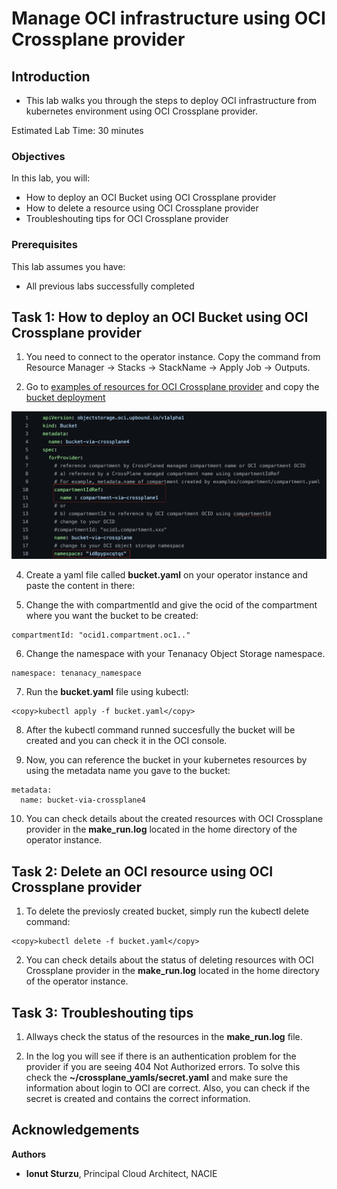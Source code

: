 # Manage OCI infrastructure using OCI Crossplane provider

## Introduction

* This lab walks you through the steps to deploy OCI infrastructure from kubernetes environment using OCI Crossplane provider.

Estimated Lab Time: 30 minutes

### Objectives

In this lab, you will:
* How to deploy an OCI Bucket using OCI Crossplane provider
* How to delete a resource using OCI Crossplane provider
* Troubleshouting tips for OCI Crossplane provider

### Prerequisites

This lab assumes you have:
* All previous labs successfully completed

## Task 1: How to deploy an OCI Bucket using OCI Crossplane provider

1. You need to connect to the operator instance. Copy the command from Resource Manager -> Stacks -> StackName -> Apply Job -> Outputs.

2. Go to [examples of resources for OCI Crossplane provider](https://github.com/oracle-samples/crossplane-provider-oci/tree/main/examples) and copy the [bucket deployment](https://github.com/oracle-samples/crossplane-provider-oci/blob/main/examples/objectstorage/bucket.yaml)

  ![Image alt text](images/bucket.png)

4. Create a yaml file called **bucket.yaml** on your operator instance and paste the content in there:


5. Change the with compartmentId and give the ocid of the compartment where you want the bucket to be created:
  ```
  compartmentId: "ocid1.compartment.oc1.."
  ```

6. Change the namespace with your Tenanacy Object Storage namespace.
  ```
  namespace: tenanacy_namespace
  ```

7. Run the **bucket.yaml** file using kubectl:
  ```
  <copy>kubectl apply -f bucket.yaml</copy>
  ```

8. After the kubectl command runned succesfully the bucket will be created and you can check it in the OCI console.

9. Now, you can reference the bucket in your kubernetes resources by using the metadata name you gave to the bucket:
  ```
  metadata:
    name: bucket-via-crossplane4
  ```

10. You can check details about the created resources with OCI Crossplane provider in the **make_run.log** located in the home directory of the operator instance.


## Task 2: Delete an OCI resource using OCI Crossplane provider

1. To delete the previosly created bucket, simply run the kubectl delete command:
  ```
  <copy>kubectl delete -f bucket.yaml</copy>
  ```

2. You can check details about the status of deleting  resources with OCI Crossplane provider in the **make_run.log** located in the home directory of the operator instance.


## Task 3: Troubleshouting tips

1. Allways check the status of the resources in the **make_run.log** file.

2. In the log you will see if there is an authentication problem for the provider if you are seeing 404 Not Authorized errors. To solve this check the **~/crossplane_yamls/secret.yaml** and make sure the information about login to OCI are correct. Also, you can check if the secret is created and contains the correct information.

## Acknowledgements

**Authors**

* **Ionut Sturzu**, Principal Cloud Architect, NACIE
